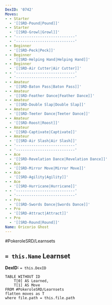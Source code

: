 ```yaml
---
DexID: '0742'
Moves:
- - Starter
  - '[[SRD-Pound|Pound]]'
- - Starter
  - '[[SRD-Growl|Growl]]'
- - '---------------------------'
  - '---------------------------'
- - Beginner
  - '[[SRD-Peck|Peck]]'
- - Beginner
  - '[[SRD-Helping Hand|Helping Hand]]'
- - Beginner
  - '[[SRD-Air Cutter|Air Cutter]]'
- - '---------------------------'
  - '---------------------------'
- - Amateur
  - '[[SRD-Baton Pass|Baton Pass]]'
- - Amateur
  - '[[SRD-Feather Dance|Feather Dance]]'
- - Amateur
  - '[[SRD-Double Slap|Double Slap]]'
- - Amateur
  - '[[SRD-Teeter Dance|Teeter Dance]]'
- - Amateur
  - '[[SRD-Roost|Roost]]'
- - Amateur
  - '[[SRD-Captivate|Captivate]]'
- - Amateur
  - '[[SRD-Air Slash|Air Slash]]'
- - '---------------------------'
  - '---------------------------'
- - Ace
  - '[[SRD-Revelation Dance|Revelation Dance]]'
- - Ace
  - '[[SRD-Mirror Move|Mirror Move]]'
- - Ace
  - '[[SRD-Agility|Agility]]'
- - Ace
  - '[[SRD-Hurricane|Hurricane]]'
- - '---------------------------'
  - '---------------------------'
- - Pro
  - '[[SRD-Swords Dance|Swords Dance]]'
- - Pro
  - '[[SRD-Attract|Attract]]'
- - Pro
  - '[[SRD-Round|Round]]'
Name: Oricorio Ghost
---
```


#PokeroleSRD/Learnsets

## `= this.Name` Learnset

**DexID:** `= this.DexID`

```dataview
TABLE WITHOUT ID
    T[0] AS Learned,
    T[1] AS Move
FROM #PokeroleSRD/Learnsets
flatten moves as T
where file.path = this.file.path
```
